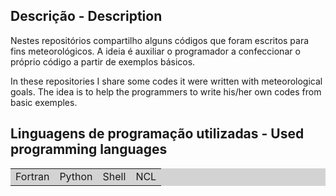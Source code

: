 ## Descrição - Description
Nestes repositórios compartilho alguns códigos que foram escritos para fins meteorológicos. A ideia é auxiliar o programador a confeccionar o próprio código a partir de exemplos básicos. 

In these repositories I share some codes it were written with meteorological goals. The idea is to help the programmers to write his/her own codes from basic exemples.

## Linguagens de programação utilizadas - Used programming languages
<table bgcolor="LIGHTGREY">
 <tr>
  <td>Fortran</td>
  <td>Python</td>
  <td>Shell</td>
  <td>NCL</td>
 </tr> 
</table>
